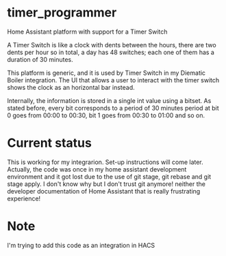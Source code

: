 # timer_programmer
Home Assistant platform with support for a Timer Switch

A Timer Switch is like a clock with dents between the hours, there are two dents per hour so in total, a day has 48 switches; each one of them has a duration of 30 minutes.

This platform is generic, and it is used by Timer Switch in my Diematic Boiler integration. The UI that allows a user to interact with the timer switch shows the clock as an horizontal bar instead.

Internally, the information is stored in a single int value using a bitset. As stated before, every bit corresponds to a period of 30 minutes period at bit 0 goes from 00:00 to 00:30, bit 1 goes from 00:30 to 01:00 and so on.

# Current status

This is working for my integrarion. Set-up instructions will come later. Actually, the code was once in my home assistant development environment and it got lost due to the use of git stage, git rebase and git stage apply. I don't know why but I don't trust git anymore! neither the developer documentation of Home Assistant that is really frustrating experience!

# Note

I'm trying to add this code as an integration in HACS